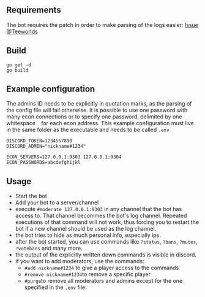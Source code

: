 ## Requirements
The bot requires the patch in order to make parsing of the logs easier: 
[Issue @Teeworlds](https://github.com/teeworlds/teeworlds/issues/2475#issuecomment-590102555)

## Build
```
go get -d
go build
```

## Example configuration
The admins ID needs to be explicitly in quotation marks, as the parsing of the config file will fail otherwise.
It is possible to use one password with many econ connections or to specify one password, delimited by one whitespace ` ` for each econ address.
This example configuration must live in the same folder as the executable and needs to be called `.env`
```
DISCORD_TOKEN=1234567890
DISCORD_ADMIN="nickname#1234"

ECON_SERVERS=127.0.0.1:9303 127.0.0.1:9304
ECON_PASSWORDS=abcdefghijkl
```

## Usage
 - Start the bot
 - Add your bot to a server/channel
 - execute `#moderate 127.0.0.1:9303` in any channel that the bot has access to. That channel becommes the bot's log channel. Repeated executions of that command will not work, thus forcing you to restart the bot if a new channel should be used as the log channel.
 - the bot tries to hide as much personal info, especially ips.
 - after the bot started, you can use commands like `?status`, `?bans`, `?mutes`, `?votebans` and many more.
 - the output of the explicitly written down commands is visible in discord.
 - if you want to add moderators, use the commands:
   - `#add nickname#1234` to give a player access to the commands
   - `#remove nickname#1234`to remove a specific player
   - `#purge`to remove all moderators and admins except for the one specified in the `.env` file.